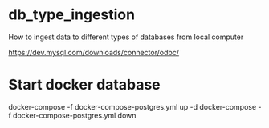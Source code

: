 # db_type_ingestion
How to ingest data to different types of databases from local computer

https://dev.mysql.com/downloads/connector/odbc/


# Start docker database
docker-compose -f docker-compose-postgres.yml up -d
docker-compose -f docker-compose-postgres.yml down


